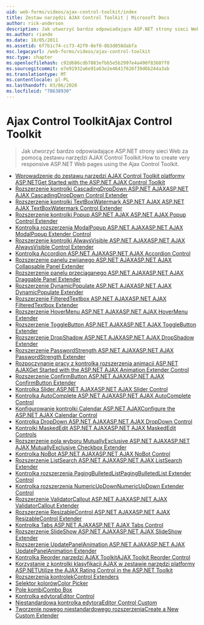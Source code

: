 ```yaml
---
uid: web-forms/videos/ajax-control-toolkit/index
title: Zestaw narzędzi AJAX Control Toolkit | Microsoft Docs
author: rick-anderson
description: Jak utworzyć bardzo odpowiadające ASP.NET strony sieci Web za pomocą zestawu narzędzi AJAX Control Toolkit.
ms.author: riande
ms.date: 10/05/2011
ms.assetid: 6f7b1c74-cc73-42f9-8ef0-8b3d058dabfa
msc.legacyurl: /web-forms/videos/ajax-control-toolkit
msc.type: chapter
ms.openlocfilehash: c92d686cdb7883efbb5e5b2997e4a490f83607f0
ms.sourcegitcommit: e7e91932a6e91a63e2e46417626f39d6b244a3ab
ms.translationtype: MT
ms.contentlocale: pl-PL
ms.lasthandoff: 03/06/2020
ms.locfileid: "78638930"
---
```

# <a name="ajax-control-toolkit"></a><span data-ttu-id="8fba5-103">Ajax Control Toolkit</span><span class="sxs-lookup"><span data-stu-id="8fba5-103">Ajax Control Toolkit</span></span>

> <span data-ttu-id="8fba5-104">Jak utworzyć bardzo odpowiadające ASP.NET strony sieci Web za pomocą zestawu narzędzi AJAX Control Toolkit.</span><span class="sxs-lookup"><span data-stu-id="8fba5-104">How to create very responsive ASP.NET Web pages using the Ajax Control Toolkit.</span></span>

- [<span data-ttu-id="8fba5-105">Wprowadzenie do zestawu narzędzi AJAX Control Toolkit platformy ASP.NET</span><span class="sxs-lookup"><span data-stu-id="8fba5-105">Get Started with the ASP.NET AJAX Control Toolkit</span></span>](how-do-i-get-started-with-the-aspnet-ajax-control-toolkit.md)
- [<span data-ttu-id="8fba5-106">Rozszerzenie kontrolki CascadingDropDown ASP.NET AJAX</span><span class="sxs-lookup"><span data-stu-id="8fba5-106">ASP.NET AJAX CascadingDropDown Control Extender</span></span>](how-do-i-use-the-aspnet-ajax-cascadingdropdown-control-extender.md)
- [<span data-ttu-id="8fba5-107">Rozszerzenie kontrolki TextBoxWatermark ASP.NET AJAX </span><span class="sxs-lookup"><span data-stu-id="8fba5-107">ASP.NET AJAX TextBoxWatermark Control Extender</span></span>](how-do-i-use-the-aspnet-ajax-textboxwatermark-control-extender.md)
- [<span data-ttu-id="8fba5-108">Rozszerzenie kontrolki Popup ASP.NET AJAX </span><span class="sxs-lookup"><span data-stu-id="8fba5-108">ASP.NET AJAX Popup Control Extender</span></span>](how-do-i-use-the-aspnet-ajax-popup-control-extender.md)
- [<span data-ttu-id="8fba5-109">Kontrolka rozszerzenia ModalPopup ASP.NET AJAX</span><span class="sxs-lookup"><span data-stu-id="8fba5-109">ASP.NET AJAX ModalPopup Extender Control</span></span>](how-do-i-use-the-aspnet-ajax-modalpopup-extender-control.md)
- [<span data-ttu-id="8fba5-110">Rozszerzenie kontrolki AlwaysVisible ASP.NET AJAX</span><span class="sxs-lookup"><span data-stu-id="8fba5-110">ASP.NET AJAX AlwaysVisible Control Extender</span></span>](how-do-i-use-the-aspnet-ajax-alwaysvisible-control-extender.md)
- [<span data-ttu-id="8fba5-111">Kontrolka Accordion ASP.NET AJAX</span><span class="sxs-lookup"><span data-stu-id="8fba5-111">ASP.NET AJAX Accordion Control</span></span>](how-do-i-use-the-aspnet-ajax-accordion-control.md)
- [<span data-ttu-id="8fba5-112">Rozszerzenie panelu zwijanego ASP.NET AJAX</span><span class="sxs-lookup"><span data-stu-id="8fba5-112">ASP.NET AJAX Collapsable Panel Extender</span></span>](how-do-i-use-the-aspnet-ajax-collapsable-panel-extender.md)
- [<span data-ttu-id="8fba5-113">Rozszerzenie panelu przeciąganego ASP.NET AJAX</span><span class="sxs-lookup"><span data-stu-id="8fba5-113">ASP.NET AJAX Draggable Panel Extender</span></span>](how-do-i-use-the-aspnet-ajax-draggable-panel-extender.md)
- [<span data-ttu-id="8fba5-114">Rozszerzenie DynamicPopulate ASP.NET AJAX</span><span class="sxs-lookup"><span data-stu-id="8fba5-114">ASP.NET AJAX DynamicPopulate Extender</span></span>](how-do-i-use-the-aspnet-ajax-dynamicpopulate-extender.md)
- [<span data-ttu-id="8fba5-115">Rozszerzenie FilteredTextbox ASP.NET AJAX</span><span class="sxs-lookup"><span data-stu-id="8fba5-115">ASP.NET AJAX FilteredTextbox Extender</span></span>](how-do-i-use-the-aspnet-ajax-filteredtextbox-extender.md)
- [<span data-ttu-id="8fba5-116">Rozszerzenie HoverMenu ASP.NET AJAX</span><span class="sxs-lookup"><span data-stu-id="8fba5-116">ASP.NET AJAX HoverMenu Extender</span></span>](how-do-i-use-the-aspnet-ajax-hovermenu-extender.md)
- [<span data-ttu-id="8fba5-117">Rozszerzenie ToggleButton ASP.NET AJAX</span><span class="sxs-lookup"><span data-stu-id="8fba5-117">ASP.NET AJAX ToggleButton Extender</span></span>](how-do-i-use-the-aspnet-ajax-togglebutton-extender.md)
- [<span data-ttu-id="8fba5-118">Rozszerzenie DropShadow ASP.NET AJAX</span><span class="sxs-lookup"><span data-stu-id="8fba5-118">ASP.NET AJAX DropShadow Extender</span></span>](how-do-i-use-the-aspnet-ajax-dropshadow-extender.md)
- [<span data-ttu-id="8fba5-119">Rozszerzenie PasswordStrength ASP.NET AJAX</span><span class="sxs-lookup"><span data-stu-id="8fba5-119">ASP.NET AJAX PasswordStrength Extender</span></span>](how-do-i-use-the-aspnet-ajax-passwordstrength-extender.md)
- [<span data-ttu-id="8fba5-120">Rozpoczynanie pracy z kontrolką rozszerzenia animacji ASP.NET AJAX</span><span class="sxs-lookup"><span data-stu-id="8fba5-120">Get Started with the ASP.NET AJAX Animation Extender Control</span></span>](how-do-i-get-started-with-the-aspnet-ajax-animation-extender-control.md)
- [<span data-ttu-id="8fba5-121">Rozszerzenie ConfirmButton ASP.NET AJAX</span><span class="sxs-lookup"><span data-stu-id="8fba5-121">ASP.NET AJAX ConfirmButton Extender</span></span>](how-do-i-use-the-aspnet-ajax-confirmbutton-extender.md)
- [<span data-ttu-id="8fba5-122">Kontrolka Slider ASP.NET AJAX</span><span class="sxs-lookup"><span data-stu-id="8fba5-122">ASP.NET AJAX Slider Control</span></span>](how-do-i-use-the-aspnet-ajax-slider-control.md)
- [<span data-ttu-id="8fba5-123">Kontrolka AutoComplete ASP.NET AJAX</span><span class="sxs-lookup"><span data-stu-id="8fba5-123">ASP.NET AJAX AutoComplete Control</span></span>](how-do-i-use-the-aspnet-ajax-autocomplete-control.md)
- [<span data-ttu-id="8fba5-124">Konfigurowanie kontrolki Calendar ASP.NET AJAX</span><span class="sxs-lookup"><span data-stu-id="8fba5-124">Configure the ASP.NET AJAX Calendar Control</span></span>](how-do-i-configure-the-aspnet-ajax-calendar-control.md)
- [<span data-ttu-id="8fba5-125">Kontrolka DropDown ASP.NET AJAX</span><span class="sxs-lookup"><span data-stu-id="8fba5-125">ASP.NET AJAX DropDown Control</span></span>](how-do-i-use-the-aspnet-ajax-dropdown-control.md)
- [<span data-ttu-id="8fba5-126">Kontrolki MaskedEdit ASP.NET AJAX</span><span class="sxs-lookup"><span data-stu-id="8fba5-126">ASP.NET AJAX MaskedEdit Controls</span></span>](how-do-i-use-the-aspnet-ajax-maskededit-controls.md)
- [<span data-ttu-id="8fba5-127">Rozszerzenie pola wyboru MutuallyExclusive ASP.NET AJAX</span><span class="sxs-lookup"><span data-stu-id="8fba5-127">ASP.NET AJAX MutuallyExclusive Checkbox Extender</span></span>](how-do-i-use-the-aspnet-ajax-mutuallyexclusive-checkbox-extender.md)
- [<span data-ttu-id="8fba5-128">Kontrolka NoBot ASP.NET AJAX</span><span class="sxs-lookup"><span data-stu-id="8fba5-128">ASP.NET AJAX NoBot Control</span></span>](how-do-i-use-the-aspnet-ajax-nobot-control.md)
- [<span data-ttu-id="8fba5-129">Rozszerzenie ListSearch ASP.NET AJAX</span><span class="sxs-lookup"><span data-stu-id="8fba5-129">ASP.NET AJAX ListSearch Extender</span></span>](how-do-i-use-the-aspnet-ajax-listsearch-extender.md)
- [<span data-ttu-id="8fba5-130">Kontrolka rozszerzenia PagingBulletedList</span><span class="sxs-lookup"><span data-stu-id="8fba5-130">PagingBulletedList Extender Control</span></span>](how-do-i-use-the-pagingbulletedlist-extender-control.md)
- [<span data-ttu-id="8fba5-131">Kontrolka rozszerzenia NumericUpDown</span><span class="sxs-lookup"><span data-stu-id="8fba5-131">NumericUpDown Extender Control</span></span>](how-do-i-use-the-numericupdown-extender-control.md)
- [<span data-ttu-id="8fba5-132">Rozszerzenie ValidatorCallout ASP.NET AJAX</span><span class="sxs-lookup"><span data-stu-id="8fba5-132">ASP.NET AJAX ValidatorCallout Extender</span></span>](how-do-i-use-the-aspnet-ajax-validatorcallout-extender.md)
- [<span data-ttu-id="8fba5-133">Rozszerzenie ResizableControl ASP.NET AJAX</span><span class="sxs-lookup"><span data-stu-id="8fba5-133">ASP.NET AJAX ResizableControl Extender</span></span>](how-do-i-use-the-aspnet-ajax-resizablecontrol-extender.md)
- [<span data-ttu-id="8fba5-134">Kontrolka Tabs ASP.NET AJAX</span><span class="sxs-lookup"><span data-stu-id="8fba5-134">ASP.NET AJAX Tabs Control</span></span>](how-do-i-use-the-aspnet-ajax-tabs-control.md)
- [<span data-ttu-id="8fba5-135">Rozszerzenie SlideShow ASP.NET AJAX</span><span class="sxs-lookup"><span data-stu-id="8fba5-135">ASP.NET AJAX SlideShow Extender</span></span>](how-do-i-use-the-aspnet-ajax-slideshow-extender.md)
- [<span data-ttu-id="8fba5-136">Rozszerzenie UpdatePanelAnimation ASP.NET AJAX</span><span class="sxs-lookup"><span data-stu-id="8fba5-136">ASP.NET AJAX UpdatePanelAnimation Extender</span></span>](how-do-i-use-the-aspnet-ajax-updatepanelanimation-extender.md)
- [<span data-ttu-id="8fba5-137">Kontrolka Reorder narzędzi AJAX Toolkit</span><span class="sxs-lookup"><span data-stu-id="8fba5-137">AJAX Toolkit Reorder Control</span></span>](how-do-i-the-ajax-toolkit-reorder-control.md)
- [<span data-ttu-id="8fba5-138">Korzystanie z kontrolki klasyfikacji AJAX w zestawie narzędzi platformy ASP.NET</span><span class="sxs-lookup"><span data-stu-id="8fba5-138">Utilize the AJAX Rating Control in the ASP.NET Toolkit</span></span>](utilize-the-ajax-rating-control-in-the-aspnet-toolkit.md)
- [<span data-ttu-id="8fba5-139">Rozszerzenia kontrolek</span><span class="sxs-lookup"><span data-stu-id="8fba5-139">Control Extenders</span></span>](control-extenders.md)
- [<span data-ttu-id="8fba5-140">Selektor kolorów</span><span class="sxs-lookup"><span data-stu-id="8fba5-140">Color Picker</span></span>](color-picker.md)
- [<span data-ttu-id="8fba5-141">Pole kombi</span><span class="sxs-lookup"><span data-stu-id="8fba5-141">Combo Box</span></span>](combo-box.md)
- [<span data-ttu-id="8fba5-142">Kontrolka edytora</span><span class="sxs-lookup"><span data-stu-id="8fba5-142">Editor Control</span></span>](editor-control.md)
- [<span data-ttu-id="8fba5-143">Niestandardowa kontrolka edytora</span><span class="sxs-lookup"><span data-stu-id="8fba5-143">Editor Control Custom</span></span>](editor-control-custom.md)
- [<span data-ttu-id="8fba5-144">Tworzenie nowego niestandardowego rozszerzenia</span><span class="sxs-lookup"><span data-stu-id="8fba5-144">Create a New Custom Extender</span></span>](create-a-new-custom-extender.md)
